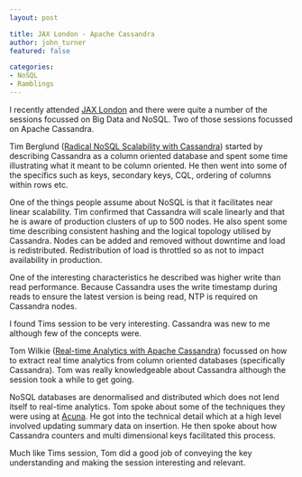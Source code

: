 ```yaml
---
layout: post

title: JAX London - Apache Cassandra
author: john_turner
featured: false

categories:
- NoSQL
- Ramblings
---
```


I recently attended [JAX London](http://jaxlondon.com/) and there were quite a number of the sessions focussed on Big Data and NoSQL.  Two of those sessions focussed on Apache Cassandra.

Tim Berglund ([Radical NoSQL Scalability with Cassandra](http://www.slideshare.net/jaxlondon2012/radical-nosql-scalability-with-cassandra-tim-berglund)) started by describing Cassandra as a column oriented database and spent some time illustrating what it meant to be column oriented.  He then went into some of the specifics such as keys, secondary keys, CQL, ordering of columns within rows etc.

One of the things people assume about NoSQL is that it facilitates near linear scalability.  Tim confirmed that Cassandra will scale linearly and that he is aware of production clusters  of up to 500 nodes.  He also spent some time describing consistent hashing and the logical topology utilised by Cassandra.  Nodes can be added and removed without downtime and load is redistributed.  Redistribution of load is throttled so as not to impact availability in production.

One of the interesting characteristics he described was higher write than read performance.  Because Cassandra uses the write timestamp during reads to ensure the latest version is being read, NTP is required on Cassandra nodes.

I found Tims session to be very interesting.  Cassandra was new to me although few of the concepts were.

Tom Wilkie ([Real-time Analytics with Apache Cassandra](http://www.slideshare.net/acunu/realtime-analytics-with-apache-cassandra-jax-london)) focussed on how to extract real time analytics from column oriented databases (specifically Cassandra).  Tom was really knowledgeable about Cassandra although the session took a while to get going.

NoSQL databases are denormalised and distributed which does not lend itself to real-time analytics. Tom spoke about some of the techniques they were using at [Acuna](http://www.acunu.com/).  He got into the technical detail which at a high level involved updating summary data on insertion.  He then spoke about how Cassandra counters and multi dimensional keys facilitated this process.

Much like Tims session, Tom did a good job of conveying the key understanding and making the session interesting and relevant.
